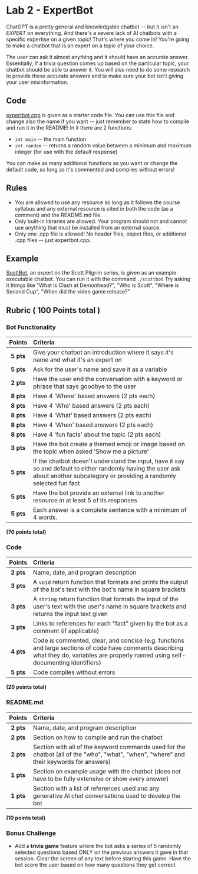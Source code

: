 # Lab 2 - ExpertBot

ChatGPT is a pretty general and knowledgable chatbot -- but it isn't an *EXPERT* on everything. And there's a severe lack of AI chatbots with a specific expertise on a given topic! That's where you come in! You're going to make a chatbot that is an expert on a topic of your choice. 

The user can ask it almost anything and it should have an accurate answer. Essentially, if a trivia question comes up based on the particular topic, your chatbot should be able to answer it. You will also need to do some research to provide these accurate answers and to make sure your bot isn't giving your user misinformation.

## Code

[expertbot.cpp](expertbot.cpp) is given as a starter code file. You can use this file and change also the name if you want -- just remember to state how to compile and run it in the README! In it there are 2 functions: 
- `int main` -- the main function
- `int random` -- returns a random value between a minimum and maximum integer (for use with the default response)

You can make as many additional functions as you want or change the default code, so long as it's commented and compiles without errors!

## Rules

- You are allowed to use any resource so long as it follows the course syllabus and any external resource is cited in both the code (as a comment) and the README.md file.
- Only built-in libraries are allowed. Your program should not and cannot use anything that must be installed from an external source.
- Only one .cpp file is allowed! No header files, object files, or additional .cpp files -- just expertbot.cpp.

## Example

[ScottBot](scottbot), an expert on the Scott Pilgrim series, is given as an example executable chatbot. You can run it with the command `./scottbot`
Try asking it things like "What is Clash at Demonhead?", "Who is Scott", "Where is Second Cup", "When did the video game release?"

## Rubric ( 100 Points total )

### Bot Functionality

| Points | Criteria |
| :----: | :------- |
| **5 pts** | Give your chatbot an introduction where it says it's name and what it's an expert on |
| **5 pts** | Ask for the user's name and save it as a variable |
| **2 pts** | Have the user end the conversation with a keyword or phrase that says goodbye to the user |
| **8 pts** | Have 4 'Where' based answers (2 pts each) |
| **8 pts** | Have 4 'Who' based answers (2 pts each) |
| **8 pts** | Have 4 'What' based answers (2 pts each) |
| **8 pts** | Have 4 'When' based answers (2 pts each) |
| **8 pts** | Have 4 'fun facts' about the topic (2 pts each) |
| **3 pts** | Have the bot create a themed emoji or image based on the topic when asked 'Show me a picture' |
| **5 pts** | If the chatbot doesn't understand the input, have it say so and default to either randomly having the user ask about another subcategory or providing a randomly selected fun fact | 
| **5 pts** | Have the bot provide an external link to another resource in at least 5 of its responses | 
| **5 pts** | Each answer is a complete sentence with a minimum of 4 words. |

**(70 points total)**


### Code

| Points | Criteria |
| :----: | :------- |
| **2 pts** | Name, date, and program description |
| **3 pts** | A `void` return function that formats and prints the output of the bot's text with the bot's name in square brackets |
| **3 pts** | A `string` return function that formats the input of the user's text with the user's name in square brackets and returns the input text given |
| **3 pts** | Links to references for each "fact" given by the bot as a comment (if applicable) |
| **4 pts** | Code is commented, clear, and concise (e.g. functions and large sections of code have comments describing what they do, variables are properly named using self-documenting identifiers) |
| **5 pts** | Code compiles without errors |

**(20 points total)**

### README.md

| Points | Criteria |
| :----: | :------- |
| **2 pts** | Name, date, and program description |
| **2 pts** | Section on how to compile and run the chatbot |
| **2 pts** | Section with all of the keyword commands used for the chatbot (all of the "who", "what", "when", "where" and their keywords for answers) |
| **1 pts** | Section on example usage with the chatbot (does not have to be fully extensive or show every answer) |
| **1 pts** | Section with a list of references used and any generative AI chat conversations used to develop the bot |

**(10 points total)**


### Bonus Challenge

- Add a **trivia game** feature where the bot asks a series of 5 randomly selected questions based ONLY on the previous answers it gave in that session. Clear the screen of any text before starting this game. Have the bot score the user based on how many questions they get correct.
